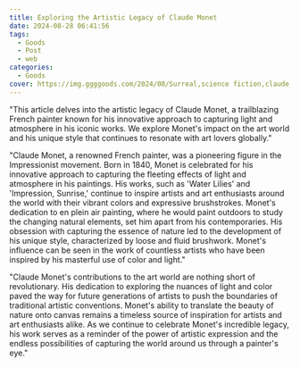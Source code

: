 ```yaml
---
title: Exploring the Artistic Legacy of Claude Monet
date: 2024-08-28 06:41:56
tags:
  - Goods
  - Post
  - web
categories:
  - Goods
cover: https://img.ggggoods.com/2024/08/Surreal,science fiction,claude,claude,technology,tech,diagrams,renderings,colors_20240830_00001_.png
---
```


"This article delves into the artistic legacy of Claude Monet, a trailblazing French painter known for his innovative approach to capturing light and atmosphere in his iconic works. We explore Monet's impact on the art world and his unique style that continues to resonate with art lovers globally."

"Claude Monet, a renowned French painter, was a pioneering figure in the Impressionist movement. Born in 1840, Monet is celebrated for his innovative approach to capturing the fleeting effects of light and atmosphere in his paintings. His works, such as 'Water Lilies' and 'Impression, Sunrise,' continue to inspire artists and art enthusiasts around the world with their vibrant colors and expressive brushstrokes. Monet's dedication to en plein air painting, where he would paint outdoors to study the changing natural elements, set him apart from his contemporaries. His obsession with capturing the essence of nature led to the development of his unique style, characterized by loose and fluid brushwork. Monet's influence can be seen in the work of countless artists who have been inspired by his masterful use of color and light."

"Claude Monet's contributions to the art world are nothing short of revolutionary. His dedication to exploring the nuances of light and color paved the way for future generations of artists to push the boundaries of traditional artistic conventions. Monet's ability to translate the beauty of nature onto canvas remains a timeless source of inspiration for artists and art enthusiasts alike. As we continue to celebrate Monet's incredible legacy, his work serves as a reminder of the power of artistic expression and the endless possibilities of capturing the world around us through a painter's eye."
